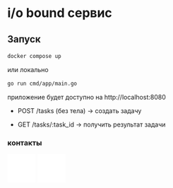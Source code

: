 # i/o bound сервис

## Запуск

```sh
docker compose up
```
или локально
```sh
go run cmd/app/main.go
```

приложение будет доступно на http://localhost:8080

- POST /tasks (без тела) -> создать задачу

* GET /tasks/:task_id    -> получить результат задачи

### контакты
[![Telegram Icon](https://raw.githubusercontent.com/CLorant/readme-social-icons/main/large/light/telegram.svg)](https://t.me/PanHater)
[![medium-light-discord](https://raw.githubusercontent.com/CLorant/readme-social-icons/main/large/light/discord.svg)](https://discord.com/users/1249015796852719617)